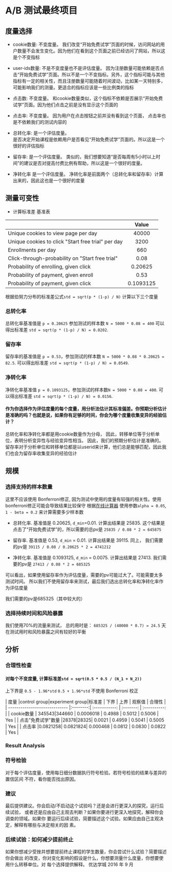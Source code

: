 A/B 测试最终项目
=========================


度量选择
-------------

* cookie数量: 不变度量。
  我们改变“开始免费试学”页面的时候，访问网站的用户数量不会发生变化。因为他们在看到这个页面之前已经访问了网站，所以这是个不变指标

* user-ids数量: 不是不变度量也不是评估度量。
  因为注册数量可能依赖是否点击“开始免费试学”页面。所以不是一个不变指标。另外，这个指标可能与其他指标有一定的相关性，而且注册数量可能随着时间波动，比如某一天特别多，可能影响我们的测量。更适合的指标应该是一些比例类的指标

* 点击数: 不变度量。
  和cookie数量类似，这个指标不依赖是否展示“开始免费试学”页面。因为他们点击之前是没有显示这个页面的

* 点击率: 不变度量。
  因为用户在点击按钮之前并没有看到这个页面， 点击率也是不依赖我们的测试内容的

* 总转化率: 是一个评估度量。   
  是否决定开始课程是依赖用户是否看见“开始免费试学”页面的。所以这是一个很好的评估指标

* 留存率: 是一个评估度量。 
  类似的，我们想要知道“是否每周有5小时以上时间”的建议是否对提高付费比例有帮助，所以这是一个很好的度量。

* 净转化率 是一个评估度量。 
  净转化率是前面两个（总转化率和留存率）计算出来的，因此这也是一个很好的度量



测量可变性
---------------------

* 计算标准差 基准表

|                   | Value  | 
| ----------------------------- |:--------:| 
| Unique cookies to view page per day       | 40000   | 
| Unique cookies to click "Start free trial" per day            | 3200   |  
| Enrollments per day                        | 660   |
| Click-through-probability on "Start free trial"               | 0.08   |
| Probability of enrolling, given click           | 0.20625   |
| Probability of payment, given enroll          | 0.53   |
| Probability of payment, given click           | 0.1093125    |


根据伯努力分布的标准差公式`std = sqrt(p * (1-p) / N)`
计算以下三个度量

### 总转化率

总转化率基准值是  `p = 0.20625` 参加测试的样本数 `N = 5000 * 0.08 = 400`
可以得出标准差 `std = sqrt(p * (1-p) / N) = 0.0202`.


### 留存率

留存率的基准值是 `p = 0.53`，参加测试的样本数 `N = 5000 * 0.08 * 0.20625 = 82.5`. 
可以得出标准差 `std = sqrt(p * (1-p) / N) = 0.0549`.

### 净转化率

净转化率基准值 `p = 0.1093125`，参加测试的样本数`N = 5000 * 0.08 = 400`.
可以得出标准差 `std = sqrt(p * (1-p) / N) = 0.0156`.


#### 作为你选择作为评估度量的每个度量，用分析法估计其标准偏差。你预期分析估计是准确的吗？也就是说，如果你有足够的时间，你会为哪个度量收集变异的经验估计？

总转化率和净转化率都是用cookie数量作为分母， 因此，转移单位等于分析单位，表明分析变异性与经验变异性相当。 因此，我们的预期分析估计是准确的。
留存率对于分析单位和转移单位都是以userid来计算，他们总是能够匹配，因此我们也会为留存率收集变异的经验估计


规模
---------------------


### 选择支持的样本数量

这里不应该使用 Bonferroni修正, 因为测试中使用的度量有较强的相关性。使用bonferroni修正可能会导致结果比较保守
根据[在线计算器](http://www.evanmiller.org/ab-testing/sample-size.html) 
使用参数`alpha = 0.05`, `1 - beta = 0.2` 来计算需要多少样本数

* 总转化率. 
  基准值是 0.20625, `d_min`=0.01. 计算出结果是 25835.
  这个结果是点击了“开始免费试学”的，所以需要的总pv是 `25835 / 0.08 * 2 = 645875` 

* 留存率. 基准值是 0.53, `d_min` = 0.01. 计算出结果是 39115.
  同上， 我们需要的pv是 `39115 / 0.08 / 0.20625 * 2 = 4741212`

* 净转化率. 基准值是 0.1093125, `d_min` = 0.0075. 计算出结果是 27413. 
  我们需要的pv是 `27413 / 0.08 * 2 = 685325`

可以看出，如果使用留存率作为评估度量，需要的pv可能过大了。可能需要太多测试时间。
所以我们不使用留存率来测试，最后我们选出总转化率和净转化率作为评估度量

我们需要的pv是685325（其中较大的）


### 选择持续时间和风险暴露

我们使用70%的流量来测试， 总的用时是： `685325 / (40000 * 0.7) = 24.5` 天
在测试用时和风险暴露之间有较好的平衡


## 分析

### 合理性检查

#### 对每个不变度量, 计算标准差`std = sqrt(0.5 * 0.5 / (N_1 + N_2))`
 上下界是 `0.5 - 1.96*std` `0.5 + 1.96*std`  不使用 Bonferroni 校正


| 度量        |control group|experiment group|标准差            | 下界  | 上界 | 观察值 |  合理性 |
| ----------------------------- |:--------:| :-----------: | :-------: | :----------: |
| cookie数量  | 345543|344660 |   0.0006018        | 0.4988   | 0.5012   | 0.5006 | Yes |
| 点击"免费试学"数量     |28378|28325|  0.0021      | 0.4959   | 0.5041   | 0.5005 | Yes |
| 点击率   |0.0821258| 0.0821824| 0.000468 | 0.0812   | 0.0830   | 0.0822 | Yes |


### Result Analysis

### 符号检验
对于每个评估度量，使用每日细分数据执行符号检验。若符号检验的结果与差异的置信区间
不符，看你能否找出原因。


### 建议
最后提供建议。你会启动/不启动这个试验吗？还是会进行更深入的探究，运行后续试验，
或者还是应由自己主观去判断？如果你要进行更深入地探究，解释你会调查的领域。如果你
要运行后续试验，简要描述这个试验。如果应由自己主观决定，解释有哪些与决定相关的因
素。


### 后续试验：如何减少提前终止
如果你想减少受挫并想要提前终止课程的学生数量，你会尝试什么试验？简要描述你会做出
的改变，你对变化影响的假设是什么，你想要测量什么度量，你想要使用什么转移单位。对
每个选择提供解释。
优达学城
2016 年 9 月
